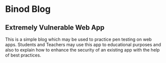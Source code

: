 # Binod Blog
## Extremely Vulnerable Web App

This is a simple blog which may be used to practice pen testing on web apps. Students and Teachers may use this app to educational purposes and also to explain how to enhance the security of an existing app with the help of best practices. 